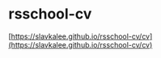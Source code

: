 # rsschool-cv

[https://slavkalee.github.io/rsschool-cv/cv](https://slavkalee.github.io/rsschool-cv/cv)
